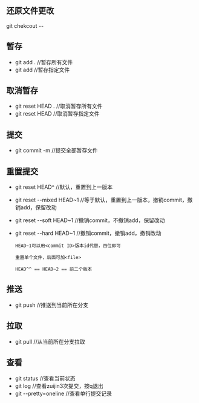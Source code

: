 ## 还原文件更改
git chekcout -- <file>

## 暂存
- git add .                   //暂存所有文件
- git add <file>              //暂存指定文件

## 取消暂存
- git reset HEAD .            //取消暂存所有文件
- git reset HEAD <file>       //取消暂存指定文件

## 提交
- git commit -m <msg>         //提交全部暂存文件

## 重置提交
- git reset HEAD^             //默认，重置到上一版本
- git reset --mixed HEAD~1    //等于默认，重置到上一版本，撤销commit，撤销add，保留改动
- git reset --soft  HEAD~1    //撤销commit，不撤销add，保留改动
- git reset --hard  HEAD~1    //撤销commit，撤销add，撤销改动

    `HEAD~1可以用<commit ID>版本id代替，四位即可` 

    `重置单个文件，后面可加<file>`

    `HEAD^^ == HEAD~2 == 前二个版本`

## 推送
- git push                    //推送到当前所在分支

## 拉取
- git pull                    //从当前所在分支拉取

## 查看
- git status                  //查看当前状态
- git log                     //查看zuijin3次提交，按q退出
- git --pretty=oneline        //查看单行提交记录
